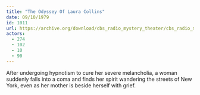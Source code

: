 ```yaml
---
title: "The Odyssey Of Laura Collins"
date: 09/10/1979
id: 1011
url: https://archive.org/download/cbs_radio_mystery_theater/cbs_radio_mystery_theater-1001-1050.zip/cbs_radio_mystery_theater-1001-1050%2Fcbsrmt_1011_the_odyssey_of_laura_collins.mp3
actors:
  - 274
  - 102
  - 10
  - 90
---
```

After undergoing hypnotism to cure her severe melancholia, a woman suddenly falls into a coma and finds her spirit wandering the streets of New York, even as her mother is beside herself with grief.